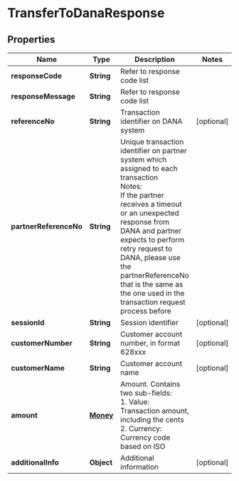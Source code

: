 

# TransferToDanaResponse


## Properties

| Name | Type | Description | Notes |
| - | - | - | - |
|**responseCode** | **String** | Refer to response code list |  |
|**responseMessage** | **String** | Refer to response code list |  |
|**referenceNo** | **String** | Transaction identifier on DANA system |  [optional] |
|**partnerReferenceNo** | **String** | Unique transaction identifier on partner system which assigned to each transaction<br> Notes:<br> If the partner receives a timeout or an unexpected response from DANA and partner expects to perform retry request to DANA, please use the partnerReferenceNo that is the same as the one used in the transaction request process before  |  |
|**sessionId** | **String** | Session identifier |  [optional] |
|**customerNumber** | **String** | Customer account number, in format 628xxx |  [optional] |
|**customerName** | **String** | Customer account name |  [optional] |
|**amount** | [**Money**](Money.md) | Amount. Contains two sub-fields:<br> 1. Value: Transaction amount, including the cents<br> 2. Currency: Currency code based on ISO  |  |
|**additionalInfo** | **Object** | Additional information |  [optional] |



